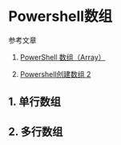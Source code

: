 # Powershell数组

参考文章

1. [PowerShell 数组（Array）](http://blog.csdn.net/kk185800961/article/details/48829215)

2. [Powershell创建数组 2](http://www.pstips.net/powershell-creating-new-arrays.html)

## 1. 单行数组

## 2. 多行数组